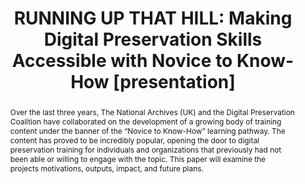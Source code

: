 ---
abstract: Over the last three years, The National Archives (UK) and the Digital Preservation
  Coalition have collaborated on the development of a growing body of training content
  under the banner of the “Novice to Know-How” learning pathway. The content has proved
  to be incredibly popular, opening the door to digital preservation training for
  individuals and organizations that previously had not been able or willing to engage
  with the topic. This paper will examine the projects motivations, outputs, impact,
  and future plans.
creators:
- McMeekin, Sharon
- Haunton, Melinda
date: null
document_url: https://www.ideals.illinois.edu/items/128877/bitstreams/430342/data.pdf
grand_parent: iPRES
institutions: []
keywords:
- training
- workforce development
- skills
- collaboration
landing_page_url: https://hdl.handle.net/2142/121683
language: eng
layout: publication
license: CC-BY 4.0 International
notes_url: null
parent: iPRES 2023
presentation_url: null
size: null
source_name: iPRES
title: 'RUNNING UP THAT HILL: Making Digital Preservation Skills Accessible with Novice
  to Know-How [presentation]'
type: presentation
year: 2023
---